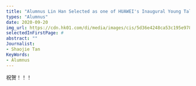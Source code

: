 ```yaml
---
title: "Alumnus Lin Han Selected as one of HUAWEI's Inaugural Young Talents"
types: "Alumnus"
date: 2020-09-20
img_url: https://cdn.hk01.com/di/media/images/cis/5d36e4248ca53c195e978bd7.jpg/nQv4ga0vaOsmIR96fNJdn-8eOaCDhgWeiv8ULYr_FC0?v=w640
selectedInFirstPage: # 
abstract: ""
Journalist:
- Shaojie Tan
KeyWords:
- Alumnus
---
```


祝贺！！！